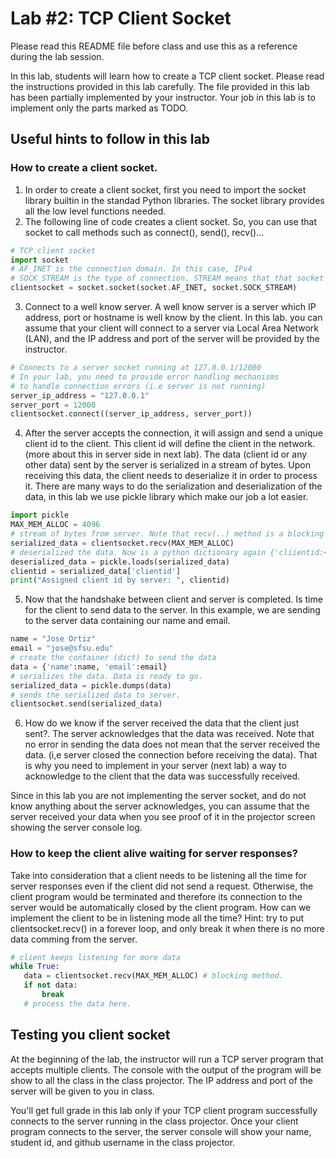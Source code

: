 # Lab #2: TCP Client Socket 
Please read this README file before class and use this as a reference during the lab session. 

In this lab, students will learn how to create a TCP client socket. Please read the instructions provided in this lab 
carefully. The file provided in this lab has been partially implemented by your instructor. Your job in this lab is to implement only the parts marked as TODO. 

## Useful hints to follow in this lab 

### How to create a client socket. 

1. In order to create a client socket, first you need to import the socket library builtin in the standad Python libraries.
The socket library provides all the low level functions needed.
2. The following line of code creates a client socket. So, you can use that socket to call 
methods such as connect(), send(), recv()...
```python
# TCP client socket
import socket
# AF_INET is the connection domain. In this case, IPv4
# SOCK_STREAM is the type of connection. STREAM means that that socket will use a TCP based connection
clientsocket = socket.socket(socket.AF_INET, socket.SOCK_STREAM) 
```  
3. Connect to a well know server. A well know server is a server which IP address, port or hostname is well know by the 
client. In this lab. you can assume that your client will connect to a server via Local Area Network (LAN), and the IP 
address and port of the server will be provided by the instructor. 
```python
# Connects to a server socket running at 127.0.0.1/12000
# In your lab, you need to provide error handling mechanisms
# to handle connection errors (i.e server is not running)
server_ip_address = "127.0.0.1"
server_port = 12000
clientsocket.connect((server_ip_address, server_port))
```
4. After the server accepts the connection, it will assign and send a unique client id to the client. This client id will
define the client in the network. (more about this in server side in next lab). The data (client id or any other data) 
sent by the server is serialized in a stream of bytes. Upon receiving this data, the client needs to deserialize it in 
order to process it. There are many ways to do the serialization and deserialization of the data, in this lab we use 
pickle library which make our job a lot easier. 
```python
import pickle 
MAX_MEM_ALLOC = 4096
# stream of bytes from server. Note that recv(..) method is a blocking method. 
serialized_data = clientsocket.recv(MAX_MEM_ALLOC) 
# deserialized the data. Now is a python dictionary again {'cliientid:<assigned id>}
deserialized_data = pickle.loads(serialized_data)  
clientid = serialized_data['clientid']
print("Assigned client id by server: ", clientid)
```

5. Now that the handshake between client and server is completed. Is time for the client to send data to the server. In 
this example, we are sending to the server data containing our name and email. 
```python
name = "Jose Ortiz"
email = "jose@sfsu.edu"
# create the container (dict) to send the data 
data = {'name':name, 'email':email} 
# serializes the data. Data is ready to go.
serialized_data = pickle.dumps(data)  
# sends the serialized data to server. 
clientsocket.send(serialized_data)
```

6. How do we know if the server received the data that the client just sent?. The server acknowledges that the data was 
received. Note that no error in sending the data does not mean that the server received the data. 
(i,e server closed the connection before receiving the data). That is why you need to implement in your server (next lab)
a way to acknowledge to the client that the data was successfully received.  

Since in this lab you are not implementing the server socket, and do not know anything about the server acknowledges, you
can assume that the server received your data when you see proof of it in the projector screen showing the server 
console log. 

### How to keep the client alive waiting for server responses?

Take into consideration that a client needs to be listening all the time for server responses even if the client did not 
send a request. Otherwise, the client program would be terminated and therefore its connection to the server would be automatically closed by the client program. How can we implement the client to be in listening mode all the time? Hint: try to put clientsocket.recv() in a forever loop, and only break it when there is no more data comming from the server. 
```python
# client keeps listening for more data
while True: 
   data = clientsocket.recv(MAX_MEM_ALLOC) # blocking method. 
   if not data: 
       break
   # process the data here.
```


## Testing you client socket

At the beginning of the lab, the instructor will run a TCP server program that accepts multiple clients. The console 
with the output of the program will be show to all the class in the class projector. The IP address and port of the 
server will be given to you in class. 

You'll get full grade in this lab only if your TCP client program successfully connects to the server running in the 
class projector. Once your client program connects to the server, the server console will show your name, student id, 
and github username in the class projector.
